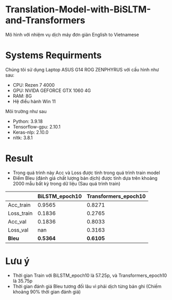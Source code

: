 # Translation-Model-with-BiSLTM-and-Transformers
Mô hình với nhiệm vụ dịch máy đơn giản English to Vietnamese

# Systems Requirments
Chúng tôi sử dụng Laptop ASUS G14 ROG ZENPHYRUS với cấu hình như sau:
* CPU: Rezen 7 4000
* GPU: NVIDA GEFORCE GTX 1060 4G
* RAM: 8G
* Hệ điều hành Win 11

Môi trường như sau
* Python: 3.9.18
* Tensorflow-gpu: 2.10.1
* Keras-nlp: 2.10.0
* nltk: 3.8.1

# Result
* Trong quá trình này Acc và Loss được tính trong quá trình train model
* Điểm Bleu (đánh giá chất lượng bản dịch) được tính dựa trên khoảng 2000 mẫu bất kỳ trong dữ liệu (Sau quá trình train)

|            | BiLSTM_epoch10 | Transformers_epoch10 |
|------------|----------------|----------------------|
| Acc_train  | 0.9565         | 0.8271               |
| Loss_train | 0.1836         | 0.2765               |
| Acc_val    | 0.1836         | 0.8033               |
| Loss_val   | nan            | 0.3163               |
| **Bleu**       | **0.5364**         | **0.6105**               |

# Lưu ý
* Thời gian Train với BiLSTM_epoch10 là 57.25p, và Transformers_epoch10 là 35.75p
* Thời gian đánh giá Bleu tương đối lâu vì phải dịch từng bản ghi (Chiếm khoảng 90% thời gian đánh giá)

